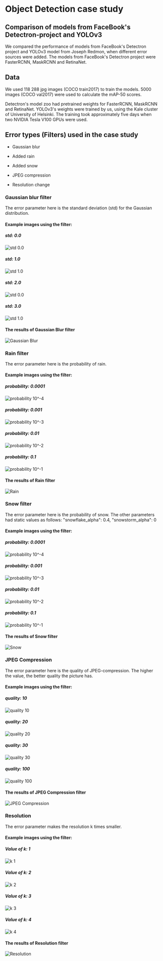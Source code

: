 # Object Detection case study

## Comparison of models from FaceBook's Detectron-project and YOLOv3

We compared the performance of models from FaceBook's Detectron project and YOLOv3 model from Joseph Redmon, when different error sources were added. The models from FaceBook's Detectron project were FasterRCNN, MaskRCNN and RetinaNet.

## Data

We used 118 288 jpg images (COCO train2017) to train the models. 5000 images (COCO val2017) were used to calculate the mAP-50 scores.

Detectron's model zoo had pretrained weights for FasterRCNN, MaskRCNN and RetinaNet. YOLOv3's weights were trained by us, using the Kale cluster of University of Helsinki. The training took approximately five days when two NVIDIA Tesla V100 GPUs were used. 

## Error types (Filters) used in the case study

* Gaussian blur

* Added rain

* Added snow

* JPEG compression

* Resolution change

### Gaussian blur filter

The error parameter here is the standard deviation (std) for the Gaussian distribution.

#### Example images using the filter:

##### std: 0.0

![std 0.0](https://raw.githubusercontent.com/dpEmu/dpEmu/master/demo/Object_detection_case_study/Blur_Gaussian/20190729-150653-727543.jpg)

##### std: 1.0

![std 1.0](https://raw.githubusercontent.com/dpEmu/dpEmu/master/demo/Object_detection_case_study/Blur_Gaussian/20190729-150700-771777.jpg)

##### std: 2.0

![std 0.0](https://raw.githubusercontent.com/dpEmu/dpEmu/master/demo/Object_detection_case_study/Blur_Gaussian/20190729-150707-503684.jpg)

##### std: 3.0

![std 1.0](https://raw.githubusercontent.com/dpEmu/dpEmu/master/demo/Object_detection_case_study/Blur_Gaussian/20190729-150714-401435.jpg)

#### The results of Gaussian Blur filter

![Gaussian Blur](https://raw.githubusercontent.com/dpEmu/dpEmu/master/demo/Object_detection_case_study/Blur_Gaussian/20190728-011623-029059.png)

### Rain filter

The error parameter here is the probability of rain.

#### Example images using the filter:

##### probability: 0.0001

![probability 10^-4](https://raw.githubusercontent.com/dpEmu/dpEmu/master/demo/Object_detection_case_study/Rain/20190729-151307-080828.jpg)

##### probability: 0.001

![probability 10^-3](https://raw.githubusercontent.com/dpEmu/dpEmu/master/demo/Object_detection_case_study/Rain/20190729-151314-483299.jpg)

##### probability: 0.01

![probability 10^-2](https://raw.githubusercontent.com/dpEmu/dpEmu/master/demo/Object_detection_case_study/Rain/20190729-151323-269028.jpg)

##### probability: 0.1

![probability 10^-1](https://raw.githubusercontent.com/dpEmu/dpEmu/master/demo/Object_detection_case_study/Rain/20190729-151330-649152.jpg)

#### The results of Rain filter 

![Rain](https://raw.githubusercontent.com/dpEmu/dpEmu/master/demo/Object_detection_case_study/Rain/20190727-103514-755422.png)

### Snow filter

The error parameter here is the probability of snow. The other parameters had static values as follows: 
"snowflake_alpha": 0.4, "snowstorm_alpha": 0

#### Example images using the filter:

##### probability: 0.0001

![probability 10^-4](https://raw.githubusercontent.com/dpEmu/dpEmu/master/demo/Object_detection_case_study/Snow/20190729-151434-149765.jpg)

##### probability: 0.001

![probability 10^-3](https://raw.githubusercontent.com/dpEmu/dpEmu/master/demo/Object_detection_case_study/Snow/20190729-151443-736282.jpg)

##### probability: 0.01

![probability 10^-2](https://raw.githubusercontent.com/dpEmu/dpEmu/master/demo/Object_detection_case_study/Snow/20190729-151452-361038.jpg)

##### probability: 0.1

![probability 10^-1](https://raw.githubusercontent.com/dpEmu/dpEmu/master/demo/Object_detection_case_study/Snow/20190729-151507-952953.jpg)

#### The results of Snow filter

![Snow](https://raw.githubusercontent.com/dpEmu/dpEmu/master/demo/Object_detection_case_study/Snow/20190727-162540-567252.png)

### JPEG Compression

The error parameter here is the quality of JPEG-compression. The higher the value, the better quality the picture has.

#### Example images using the filter:

##### quality: 10

![quality 10](https://raw.githubusercontent.com/dpEmu/dpEmu/master/demo/Object_detection_case_study/JPEG_Compression/20190729-150821-361183.jpg)

##### quality: 20

![quality 20](https://raw.githubusercontent.com/dpEmu/dpEmu/master/demo/Object_detection_case_study/JPEG_Compression/20190729-150831-366993.jpg)

##### quality: 30

![quality 30](https://raw.githubusercontent.com/dpEmu/dpEmu/master/demo/Object_detection_case_study/JPEG_Compression/20190729-150839-587541.jpg)

##### quality: 100

![quality 100](https://raw.githubusercontent.com/dpEmu/dpEmu/master/demo/Object_detection_case_study/JPEG_Compression/20190729-150847-940301.jpg)

#### The results of JPEG Compression filter

![JPEG Compression](https://raw.githubusercontent.com/dpEmu/dpEmu/master/demo/Object_detection_case_study/JPEG_Compression/20190727-062156-111953.png)

### Resolution

The error parameter makes the resolution k times smaller.

#### Example images using the filter:

##### Value of k: 1

![k 1](https://raw.githubusercontent.com/dpEmu/dpEmu/master/demo/Object_detection_case_study/Resolution/20190729-151611-205148.jpg)

##### Value of k: 2

![k 2](https://raw.githubusercontent.com/dpEmu/dpEmu/master/demo/Object_detection_case_study/Resolution/20190729-151621-167993.jpg)

##### Value of k: 3

![k 3](https://raw.githubusercontent.com/dpEmu/dpEmu/master/demo/Object_detection_case_study/Resolution/20190729-151630-067637.jpg)

##### Value of k: 4

![k 4](https://raw.githubusercontent.com/dpEmu/dpEmu/master/demo/Object_detection_case_study/Resolution/20190729-151639-036737.jpg)

#### The results of Resolution filter

![Resolution](https://raw.githubusercontent.com/dpEmu/dpEmu/master/demo/Object_detection_case_study/Resolution/20190729-180019-917356.png)
